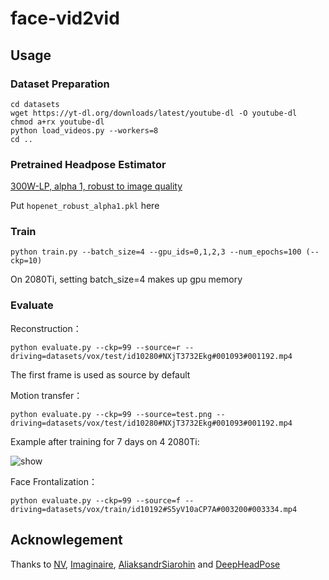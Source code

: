 # face-vid2vid

## Usage

### Dataset Preparation

```shell
cd datasets
wget https://yt-dl.org/downloads/latest/youtube-dl -O youtube-dl
chmod a+rx youtube-dl
python load_videos.py --workers=8
cd ..
```

### Pretrained Headpose Estimator

[300W-LP, alpha 1, robust to image quality](https://drive.google.com/open?id=1m25PrSE7g9D2q2XJVMR6IA7RaCvWSzCR)

Put `hopenet_robust_alpha1.pkl` here

### Train

```shell
python train.py --batch_size=4 --gpu_ids=0,1,2,3 --num_epochs=100 (--ckp=10)
```

On 2080Ti, setting batch_size=4 makes up gpu memory

### Evaluate

Reconstruction：

```shell
python evaluate.py --ckp=99 --source=r --driving=datasets/vox/test/id10280#NXjT3732Ekg#001093#001192.mp4
```

The first frame is used as source by default

Motion transfer：

```shell
python evaluate.py --ckp=99 --source=test.png --driving=datasets/vox/test/id10280#NXjT3732Ekg#001093#001192.mp4
```

Example after training for 7 days on 4 2080Ti:

![show](output-8.gif) 

Face Frontalization：

```shell
python evaluate.py --ckp=99 --source=f --driving=datasets/vox/train/id10192#S5yV10aCP7A#003200#003334.mp4
```

## Acknowlegement
Thanks to [NV](https://github.com/NVlabs/face-vid2vid), [Imaginaire](https://github.com/NVlabs/imaginaire), [AliaksandrSiarohin](https://github.com/AliaksandrSiarohin/first-order-model) and [DeepHeadPose](https://github.com/DriverDistraction/DeepHeadPose)
